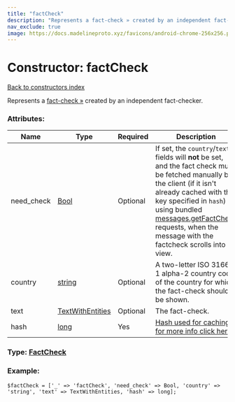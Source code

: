 ```yaml
---
title: "factCheck"
description: "Represents a fact-check » created by an independent fact-checker."
nav_exclude: true
image: https://docs.madelineproto.xyz/favicons/android-chrome-256x256.png
---
```

# Constructor: factCheck  
[Back to constructors index](/API_docs/constructors/index.html)



Represents a [fact-check »](https://core.telegram.org/api/factcheck) created by an independent fact-checker.

### Attributes:

| Name     |    Type       | Required | Description |
|----------|---------------|----------|-------------|
|need\_check|[Bool](/API_docs/types/Bool.html) | Optional|If set, the `country`/`text` fields will **not** be set, and the fact check must be fetched manually by the client (if it isn't already cached with the key specified in `hash`) using bundled [messages.getFactCheck](../methods/messages.getFactCheck.html) requests, when the message with the factcheck scrolls into view.|
|country|[string](/API_docs/types/string.html) | Optional|A two-letter ISO 3166-1 alpha-2 country code of the country for which the fact-check should be shown.|
|text|[TextWithEntities](/API_docs/types/TextWithEntities.html) | Optional|The fact-check.|
|hash|[long](/API_docs/types/long.html) | Yes|[Hash used for caching, for more info click here](https://core.telegram.org/api/offsets#hash-generation)|



### Type: [FactCheck](/API_docs/types/FactCheck.html)


### Example:

```
$factCheck = ['_' => 'factCheck', 'need_check' => Bool, 'country' => 'string', 'text' => TextWithEntities, 'hash' => long];
```  
